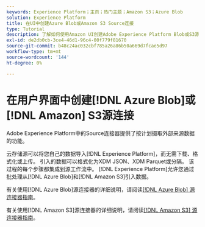 ```yaml
---
keywords: Experience Platform；主页；热门主题；Amazon S3；Azure Blob
solution: Experience Platform
title: 在UI中创建Azure Blob或Amazon S3 Source连接
type: Tutorial
description: 了解如何使用Amazon UI创建Adobe Experience Platform Blob或S3源连接。
exl-id: de2db0cb-3ce4-46d1-96c4-00f779f81670
source-git-commit: b48c24ac032cbf785a26a86b50a669d7fcae5d97
workflow-type: tm+mt
source-wordcount: '144'
ht-degree: 0%

---
```


# 在用户界面中创建[!DNL Azure Blob]或[!DNL Amazon] S3源连接

Adobe Experience Platform中的Source连接器提供了按计划摄取外部来源数据的功能。

云存储源可以将您自己的数据导入[!DNL Experience Platform]，而无需下载、格式化或上传。 引入的数据可以格式化为XDM JSON、XDM Parquet或分隔。 该过程的每个步骤都集成到源工作流中。 [!DNL Experience Platform]允许您通过批处理从[!DNL Azure Blob]和[!DNL Amazon S3]引入数据。

有关使用[!DNL Azure Blob]源连接器的详细说明，请阅读[[!DNL Azure Blob] 源连接器指南](./blob.md)。

有关使用[!DNL Amazon S3]源连接器的详细说明，请阅读[[!DNL Amazon S3] 源连接器指南](./blob.md)。

